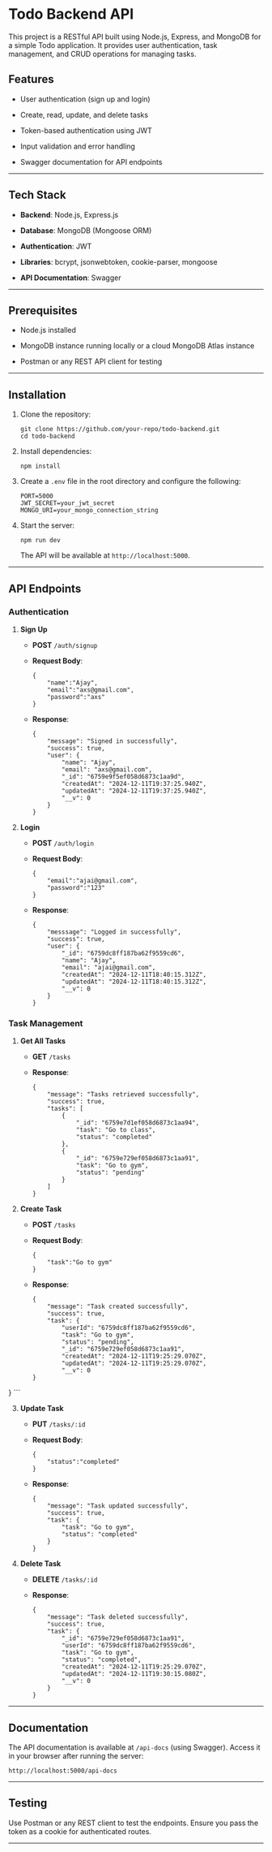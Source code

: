 Todo Backend API
================

This project is a RESTful API built using Node.js, Express, and MongoDB for a simple Todo application. It provides user authentication, task management, and CRUD operations for managing tasks.

Features
--------

-   User authentication (sign up and login)

-   Create, read, update, and delete tasks

-   Token-based authentication using JWT

-   Input validation and error handling

-   Swagger documentation for API endpoints

* * * * *

Tech Stack
----------

-   **Backend**: Node.js, Express.js

-   **Database**: MongoDB (Mongoose ORM)

-   **Authentication**: JWT

-   **Libraries**: bcrypt, jsonwebtoken, cookie-parser, mongoose

-   **API Documentation**: Swagger

* * * * *

Prerequisites
-------------

-   Node.js installed

-   MongoDB instance running locally or a cloud MongoDB Atlas instance

-   Postman or any REST API client for testing

* * * * *

Installation
------------

1.  Clone the repository:

    ```
    git clone https://github.com/your-repo/todo-backend.git
    cd todo-backend
    ```

2.  Install dependencies:

    ```
    npm install
    ```

3.  Create a `.env` file in the root directory and configure the following:

    ```
    PORT=5000
    JWT_SECRET=your_jwt_secret
    MONGO_URI=your_mongo_connection_string
    ```

4.  Start the server:

    ```
    npm run dev
    ```

    The API will be available at `http://localhost:5000`.

* * * * *




API Endpoints
-------------

### Authentication

1.  **Sign Up**

    -   **POST** `/auth/signup`

    -   **Request Body**:

        ```
        {
            "name":"Ajay",
            "email":"axs@gmail.com",
            "password":"axs"
        }
        ```

    -   **Response**:

        ```
        {
            "message": "Signed in successfully",
            "success": true,
            "user": {
                "name": "Ajay",
                "email": "axs@gmail.com",
                "_id": "6759e9f5ef058d6873c1aa9d",
                "createdAt": "2024-12-11T19:37:25.940Z",
                "updatedAt": "2024-12-11T19:37:25.940Z",
                "__v": 0
            }
        }
        ```

2.  **Login**

    -   **POST** `/auth/login`

    -   **Request Body**:

        ```
        {
            "email":"ajai@gmail.com",
            "password":"123"
        }
        ```

    -   **Response**:

        ```
        {
            "messsage": "Logged in successfully",
            "success": true,
            "user": {
                "_id": "6759dc8ff187ba62f9559cd6",
                "name": "Ajay",
                "email": "ajai@gmail.com",
                "createdAt": "2024-12-11T18:40:15.312Z",
                "updatedAt": "2024-12-11T18:40:15.312Z",
                "__v": 0
            }
        }
        ```

### Task Management

1.  **Get All Tasks**

    -   **GET** `/tasks`

    -   **Response**:

        ```
        {
            "message": "Tasks retrieved successfully",
            "success": true,
            "tasks": [
                {
                    "_id": "6759e7d1ef058d6873c1aa94",
                    "task": "Go to class",
                    "status": "completed"
                },
                {
                    "_id": "6759e729ef058d6873c1aa91",
                    "task": "Go to gym",
                    "status": "pending"
                }
            ]
        }
        ```

2.  **Create Task**

    -   **POST** `/tasks`

    -   **Request Body**:

        ```
        {
            "task":"Go to gym"
        }
        ```

    -   **Response**:

        ```
        {
            "message": "Task created successfully",
            "success": true,
            "task": {
                "userId": "6759dc8ff187ba62f9559cd6",
                "task": "Go to gym",
                "status": "pending",
                "_id": "6759e729ef058d6873c1aa91",
                "createdAt": "2024-12-11T19:25:29.070Z",
                "updatedAt": "2024-12-11T19:25:29.070Z",
                "__v": 0
        }
}
        ```

3.  **Update Task**

    -   **PUT** `/tasks/:id`

    -   **Request Body**:

        ```
        {
            "status":"completed"
        }
        ```

    -   **Response**:

        ```
        {
            "message": "Task updated successfully",
            "success": true,
            "task": {
                "task": "Go to gym",
                "status": "completed"
            }
        }
        ```

4.  **Delete Task**

    -   **DELETE** `/tasks/:id`

    -   **Response**:

        ```
        {
            "message": "Task deleted successfully",
            "success": true,
            "task": {
                "_id": "6759e729ef058d6873c1aa91",
                "userId": "6759dc8ff187ba62f9559cd6",
                "task": "Go to gym",
                "status": "completed",
                "createdAt": "2024-12-11T19:25:29.070Z",
                "updatedAt": "2024-12-11T19:30:15.080Z",
                "__v": 0
            }
        }
        ```

* * * * *

Documentation
-------------

The API documentation is available at `/api-docs` (using Swagger). Access it in your browser after running the server:

```
http://localhost:5000/api-docs
```

* * * * *

Testing
-------

Use Postman or any REST client to test the endpoints. Ensure you pass the token as a cookie for authenticated routes.

* * * * *